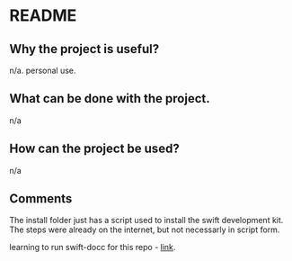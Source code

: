 # README

## Why the project is useful? 

n/a. personal use. 

## What can be done with the project. 

n/a

## How can the project be used? 

n/a

## Comments

The install folder just has a script used to install the swift development kit. The steps were already on the internet, but not necessarly in script form.

learning to run swift-docc for this repo - [link](https://sword-2.github.io/swift/documentation/diatheke).

